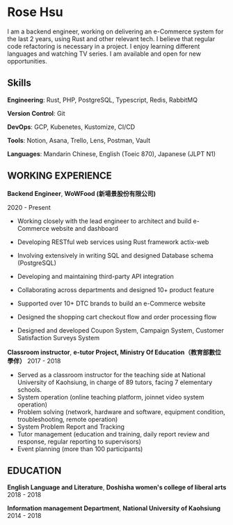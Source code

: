 # Rose Hsu

I am a backend engineer, working on delivering an e-Commerce system for the last 2 years, using Rust and other relevant tech. I believe that regular code refactoring is necessary in a project. 
I enjoy learning different languages and watching TV series. I am available and open for new opportunities.

## Skills

**Engineering**: Rust, PHP, PostgreSQL, Typescript, Redis, RabbitMQ

**Version Control**: Git

**DevOps**: GCP, Kubenetes, Kustomize, CI/CD

**Tools**: Notion, Asana, Trello, Lens, Postman, Vault

**Languages**: Mandarin Chinese, English (Toeic 870), Japanese (JLPT N1)


## WORKING EXPERIENCE

**Backend Engineer**, **WoWFood (新場景股份有限公司)**   

2020 - Present

* Working closely with the lead engineer to architect and build e-Commerce website and dashboard 
* Developing RESTful web services using Rust framework actix-web
* Involving extensively in writing SQL and designed Database schema  (PostgreSQL)
* Developing and maintaining third-party API integration

* Collaborating across departments and designed 10+ product feature
* Supported over 10+ DTC brands to build an e-Commerce website
* Designed the shopping cart checkout flow and order processing flow
* Designed and developed Coupon System, Campaign System, Customer Satisfaction Surveys System

**Classroom instructor**, **e-tutor Project, Ministry Of Education（教育部數位學伴）**
2017 - 2018

* Served as a classroom instructor for the teaching side at National University of Kaohsiung, in charge of 89 tutors, facing 7 elementary schools.
* System operation (online teaching platform, joinnet video system operation)
* Problem solving (network, hardware and software, equipment condition, troubleshooting, remote operation)
* System Problem Report and Tracking
* Tutor management (education and training, daily report review and response, regular reporting to supervisors)
* Event planning (more than 100 participants)

## EDUCATION

**English Language and Literature**, **Doshisha women's college of liberal arts**
2018 - 2018

**Information management Department**, **National University of Kaohsiung**
2014 - 2018
